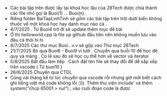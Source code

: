 - Các bài tập trên được lấy tại khoá học lậu của 28Tech được chia thành các file nhỏ gọi là Buoi(1) ... Buoi(n) . 
- Riêng folder BaiTapLinhTinh sẽ gồm các bài tập trên trời dưới biển không thuộc về một khoá học hay danh mục nào cả . 
- 4/7/2025 . Từ Buoi4 trở đi sẽ update thêm mục đề bài
- Ờ thì helloworld.cpp là file up github đầu tiên nên không muốn lưu vào đâu cả thôi hi hi
- 8/7/2025 Các thư mục Buoi...v.v sẽ gộp vào Thư mục 28Tech
- 21/7/2025 Bỏ qua Buoi6 - Buoi9 vì lười . Chuyển qua buổi 10 để học đệ quy và mảng . Có lẽ sau đó sẽ học cụ thể hơn về vector và iterator
- 5/8/2025 Bắt đầu làm tiếp . Cách đặt tên file sẽ thay đổi để dễ sắp xếp trên vscode ( Từ buoi10 )
- 26/8/2025 Chuyển qua CTDL
- Cũng vài tháng kể từ lúc chuyển qua vscode rồi nhưng giờ mới biết cách ghi tiếng việt mà code không lỗi :))). Thêm thư viện include<locate>' và thêm system("chcp 65001 > nul") ; vào cuối đoạn code là được 
